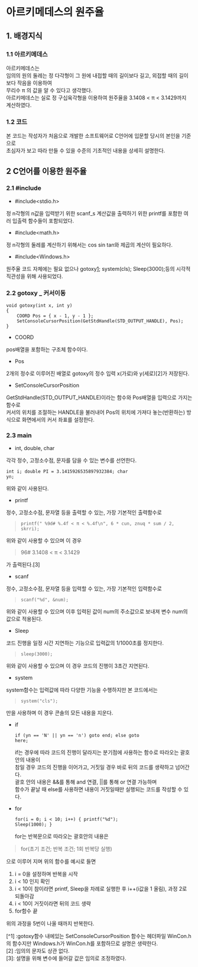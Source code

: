 

아르키메데스의 원주율
=

## 1. 배경지식
### 1.1 아르키메데스
아르키메데스는
<br>
임의의 원의 둘레는 정 다각형이 그 원에 내접할 때의 길이보다 길고, 외접할 때의 길이보다 작음을 이용하여
<br>
무리수 π 의 값을 알 수 있다고 생각했다.
<br>
아르키메데스는 실로 정 구십육각형을 이용하여 원주율을 3.1408 < π < 3.1429까지 계산하였다.
### 1.2 코드
본 코드는 작성자가 처음으로 개발한 소프트웨어로 C언어에 입문할 당시의 본인을 기준으로
<br>
초심자가 보고 따라 만들 수 있을 수준의 기초적인 내용을 상세히 설명한다.

## 2 C언어를 이용한 원주율
### 2.1 #include
* #include<stdio.h>

정 n각형의 n값을 입력받기 위한 scanf_s
계산값을 출력하기 위한 printf를 포함한 여러 입출력 함수들이 포함되었다.
* #include<math.h>

정 n각형의 둘레를 계산하기 위해서는 cos sin tan와 제곱의 계산이 필요하다.
* #include<Windows.h>

원주율 코드 자체에는 필요 없으나 gotoxy[1](39,3); system(cls); Sleep(3000);등의 시각적 직관성을 위해 사용되었다.
### 2.2 gotoxy _ 커서이동
<pre><code>void gotoxy(int x, int y)
{
	COORD Pos = { x - 1, y - 1 };
	SetConsoleCursorPosition(GetStdHandle(STD_OUTPUT_HANDLE), Pos);
}
</code></pre>
* COORD 

pos배열을 포함하는 구조체 함수이다.
* Pos

2개의 정수로 이루어진 배열로 gotoxy의 정수 입력 x(가로)와 y(세로)[2]가 저장된다.
* SetConsoleCursorPosition

GetStdHandle(STD_OUTPUT_HANDLE)이라는 함수와 Pos배열을 입력으로 가지는 함수로<br>
커서의 위치를 조절하는 HANDLE을 불러내어 Pos의 위치에 가져다 놓는(반환하는) 방식으로 화면에서의 커서 좌표를 설정한다.
### 2.3 main
* int, double, char

각각 정수, 고정소수점, 문자를 담을 수 있는 변수를 선언한다.
<code><pre>int i;
	double PI = 3.1415926535897932384;
	char yn;</code></pre>위와 같이 사용된다.
* printf

정수, 고정소수점, 문자열 등을 출력할 수 있는, 가장 기본적인 출력함수로
>     printf(" %9d# %.4f < π < %.4f\n", 6 * cun, znuq * sum / 2, skrri);

위와 같이 사용할 수 있으며 이 경우
> 96# 3.1408 < π < 3.1429

가 출력된다.[3]
* scanf

정수, 고정소수점, 문자열 등을 입력할 수 있는, 가장 기본적인 입력함수로
>     scanf("%d", &num);

위와 같이 사용할 수 있으며 이후 입력된 값이 num의 주소값으로 보내져 변수 num의 값으로 적용된다.
* Sleep

코드 진행을 일정 시간 지연하는 기능으로 입력값의 1/1000초를 정지한다.
>     sleep(3000);

위와 같이 사용할 수 있으며 이 경우 코드의 진행이 3초간 지연된다.
* system

system함수는 입력값에 따라 다양한 기능을 수행하지만 본 코드에서는
>     system("cls");

만을 사용하며 이 경우 콘솔의 모든 내용을 지운다.
* if
<code><pre>if (yn == 'N' || yn == 'n')
		goto end;
	else
		goto here;</code></pre>if는 경우에 따라 코드의 진행이 달라지는 분기점에 사용하는 함수로 따라오는 괄호 안의 내용이<br>참일 경우 코드의 진행을 이어가고, 거짓일 경우 바로 뒤의 코드를 생략하고 넘어간다.<br>괄호 안의 내용은 &&를 통해 and 연결, ||를 통해 or 연결 가능하며<br>함수가 끝날 때 else를 사용하면 내용이 거짓일때만 실행되는 코드를 작성할 수 있다.

* for
<code><pre>for(i = 0; i < 10; i++)
{
	printf("%d");
	Sleep(1000);
}</code></pre>
for는 반복문으로 따라오는 괄호안의 내용은
> for(초기 조건; 반복 조건; 1회 반복당 실행)
	
으로 이루어 지며 위의 함수를 예시로 들면
1. i = 0을 설정하며 반복을 시작
2. i < 10 인지 확인
3. i < 10이 참이라면 printf, Sleep을 차례로 실행한 후 i++(i값을 1 올림), 과정 2로 되돌아감
4. i < 10이 거짓이라면 뒤의 코드 생략
5. for함수 끝

위의 과정을 5번이 나올 때까지 반복한다. 

[^1] :gotoxy함수 내에있는 SetConsoleCursorPosition 함수는 헤더파일 WinCon.h의 함수지만 Windows.h가 WinCon.h를 포함하므로 설명은 생략한다.
<br>
[2] :임의의 문자도 상관 없다.
<br>
[3]: 설명을 위해 변수에 들어갈 값은 임의로 조정하였다.
